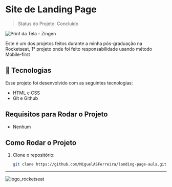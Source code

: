 # Site de Landing Page

> Status do Projeto: Concluído

![Print da Tela - Zingen](https://github.com/user-attachments/assets/1c849986-1d2b-4e2e-9619-d849e5de4b43)

Este é um dos projetos feitos durante a minha pós-graduação na Rocketseat, 1° projeto onde foi feito responsabilidade usando método Mobile-first

## 🚀 Tecnologias

Esse projeto foi desenvolvido com as seguintes tecnologias:

- HTML e CSS
- Git e Github

## Requisitos para Rodar o Projeto
 - Nenhum
## Como Rodar o Projeto

1. Clone o repositório:
   
   ```bash
   git clone https://github.com/MiguelASFerreira/landing-page-aula.git
---
![logo_rocketseat](https://github.com/user-attachments/assets/e14b2dec-f2bb-451e-b650-bf83f767d714)
